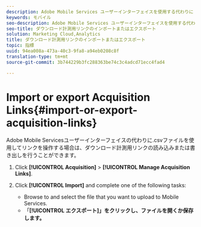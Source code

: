 ```yaml
---
description: Adobe Mobile Services ユーザーインターフェイスを使用する代わりに .csv ファイルを使用してリンクを処理したい場合は、ダウンロード計測用リンクをインポートまたはエクスポートします。
keywords: モバイル
seo-description: Adobe Mobile Services ユーザーインターフェイスを使用する代わりに .csv ファイルを使用してリンクを処理したい場合は、ダウンロード計測用リンクをインポートまたはエクスポートします。
seo-title: ダウンロード計測用リンクのインポートまたはエクスポート
solution: Marketing Cloud,Analytics
title: ダウンロード計測用リンクのインポートまたはエクスポート
topic: 指標
uuid: 94ea008a-473a-40c3-9fa8-a94eb0208c8f
translation-type: tm+mt
source-git-commit: 3b744229b3fc288363be74c3c4adcd71ecc4fad4

---
```



# Import or export Acquisition Links{#import-or-export-acquisition-links}

Adobe Mobile Servicesユーザーインターフェイスの代わりに.csvファイルを使用してリンクを操作する場合は、ダウンロード計測用リンクの読み込みまたは書き出しを行うことができます。

1. Click **[!UICONTROL Acquisition]** &gt; **[!UICONTROL Manage Acquisition Links]**.
1. Click **[!UICONTROL Import]** and complete one of the following tasks:

   * Browse to and select the file that you want to upload to Mobile Services.
   * 「**[!UICONTROL エクスポート]」をクリックし、ファイルを開くか保存します。**

